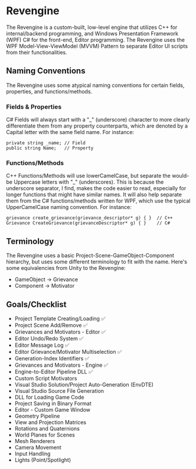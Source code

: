 # Revengine
The Revengine is a custom-built, low-level engine that utilizes C++ for internal/backend programming, and Windows Presentation Framework (WPF) C# for the front-end, Editor programming. The Revengine uses the WPF Model-View-ViewModel (MVVM) Pattern to separate Editor UI scripts from their functionalities.

## Naming Conventions
The Revengine uses some atypical naming conventions for certain fields, properties, and functions/methods.

### Fields & Properties
C# Fields will always start with a "_" (underscore) character to more clearly differentiate them from any property counterparts, which are denoted
by a Capital letter with the same field name. For instance:
```
private string _name; // Field
public string Name;   // Property
```

### Functions/Methods
C++ Functions/Methods will use lowerCamelCase, but separate the would-be Uppercase letters with "_" (underscores). This is because the underscore separator, I find, makes the code easier to read, especially for longer functions that might have similar names. It will also help separate them from the C# functions/methods written for WPF, which use the typical UpperCamelCase naming convention. For instance:
```
grievance create_grievance(grievance_descriptor* g) { }  // C++
Grievance CreateGrievance(grievanceDescriptor* g) { }    // C#
```

## Terminology
The Revengine uses a basic Project-Scene-GameObject-Component hierarchy, but uses some different terminology to fit with the name. Here's some equivalencies from Unity to the Revengine:
* GameObject -> Grievance
* Component -> Motivator

## Goals/Checklist
* Project Template Creating/Loading                             ✅
* Project Scene Add/Remove                                      ✅
* Grievances and Motivators - Editor                            ✅
* Editor Undo/Redo System                                       ✅
* Editor Message Log                                            ✅
* Editor Grievance/Motivator Multiselection                     ✅
* Generation-Index Identifiers                                  ✅
* Grievances and Motivators - Engine                            ✅
* Engine-to-Editor Pipeline DLL                                 ✅
* Custom Script Motivators                          
* Visual Studio Solution/Project Auto-Generation (EnvDTE)       
* Visual Studio Source File Generation
* DLL for Loading Game Code
* Project Saving in Binary Format
* Editor - Custom Game Window
* Geometry Pipeline
* View and Projection Matrices
* Rotations and Quaternions
* World Planes for Scenes
* Mesh Renderers
* Camera Movement
* Input Handling
* Lights (Point/Spotlight)
